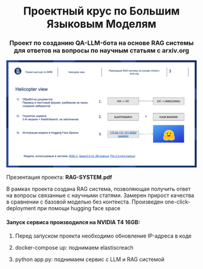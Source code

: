 <h1 align="center">Проектный крус по Большим Языковым Моделям</h1>

<h3 align="center"> Проект по созданию QA-LLM-бота на основе RAG системы для ответов на вопросы по научным статьям с arxiv.org</h3>

![Alt text](Helicopter_view.png)

Презентация проекта: **RAG-SYSTEM.pdf**

В рамках проекта создана RAG система, позволяющая получить ответ на вопросы связанные с научными статями. Замерен прирост качества в сравнении с базовой моделью без контекста. Произведен one-click-deployment при помощи hugging face space 

<h4 align="left"> Запуск сервиса производился на NVIDIA T4 16GB: </h4>

1) Перед запуском проекта необходимо обновление IP-адреса в коде

2) docker-compose up: поднимаем elastiscreach

3) python app.py: поднимаем сервис с LLM и RAG системой